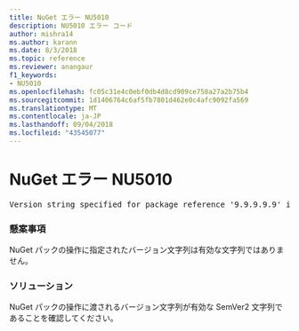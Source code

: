 ```yaml
---
title: NuGet エラー NU5010
description: NU5010 エラー コード
author: mishra14
ms.author: karann
ms.date: 8/3/2018
ms.topic: reference
ms.reviewer: anangaur
f1_keywords:
- NU5010
ms.openlocfilehash: fc05c31e4c0ebf0db4d8cd909ce758a27a2b75b4
ms.sourcegitcommit: 1d1406764c6af5fb7801d462e0c4afc9092fa569
ms.translationtype: MT
ms.contentlocale: ja-JP
ms.lasthandoff: 09/04/2018
ms.locfileid: "43545077"
---
```

# <a name="nuget-error-nu5010"></a>NuGet エラー NU5010
<pre>Version string specified for package reference '9.9.9.9.9' is invalid.</pre>

### <a name="issue"></a>懸案事項

NuGet パックの操作に指定されたバージョン文字列は有効な文字列ではありません。


### <a name="solution"></a>ソリューション

NuGet パックの操作に渡されるバージョン文字列が有効な SemVer2 文字列であることを確認してください。

